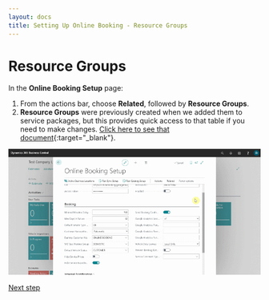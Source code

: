 ```yaml
---
layout: docs
title: Setting Up Online Booking - Resource Groups
---
```


# Resource Groups
In the **Online Booking Setup** page:
1. From the actions bar, choose **Related**, followed by **Resource Groups**.
2. **Resource Groups** were previously created when we added them to service packages, but this provides quick access to that table if you need to make changes.
[Click here to see that document](garagehive-onlinebooking-service-packages.html){:target="_blank"}.
 
![](media/garagehive-onlinebooking-resource-groups1.gif)


[Next step](/docs/garagehive-onlinebooking-sets.html)